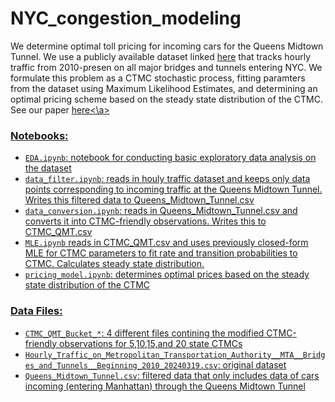 # NYC_congestion_modeling
We determine optimal toll pricing for incoming cars for the Queens Midtown Tunnel. We use a publicly available dataset linked <a href="https://data.ny.gov/Transportation/Hourly-Traffic-on-Metropolitan-Transportation-Auth/qzve-kjga/about_data">here</a> that tracks hourly traffic from 2010-presen on all major bridges and tunnels entering NYC. We formulate this problem as a CTMC stochastic process, fitting paramters from the dataset using Maximum Likelihood Estimates, and determining an optimal pricing scheme based on the steady state distribution of the CTMC. See our paper <a href="https://drive.google.com/file/d/1e-d3AetBTYLrycZ4qsD-UbB1scHbu4xc/view?usp=drive_link">here<\a>

### Notebooks:
- `EDA.ipynb`: notebook for conducting basic exploratory data analysis on the dataset
- `data_filter.ipynb`: reads in houly traffic dataset and keeps only data points corresponding to incoming traffic at the Queens Midtown Tunnel. Writes this filtered data to Queens_Midtown_Tunnel.csv
- `data_conversion.ipynb`: reads in Queens_Midtown_Tunnel.csv and converts it into CTMC-friendly observations. Writes this to CTMC_QMT.csv
- `MLE.ipynb` reads in CTMC_QMT.csv and uses previously closed-form MLE for CTMC parameters to fit rate and transition probabilities to CTMC. Calculates steady state distribution.
- `pricing_model.ipynb`: determines optimal prices based on the steady state distribution of the CTMC

### Data Files:
- `CTMC_QMT_Bucket_*`: 4 different files contining the modified CTMC-friendly observations for 5,10,15,and 20 state CTMCs
- `Hourly_Traffic_on_Metropolitan_Transportation_Authority__MTA__Bridges_and_Tunnels__Beginning_2010_20240319.csv`: original dataset
- `Queens_Midtown_Tunnel.csv`: filtered data that only includes data of cars incoming (entering Manhattan) through the Queens Midtown Tunnel
